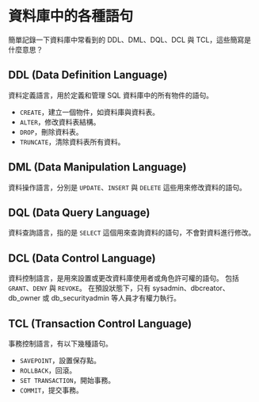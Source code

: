 # 資料庫中的各種語句

簡單記錄一下資料庫中常看到的 DDL、DML、DQL、DCL 與 TCL，這些簡寫是什麼意思？

## DDL (Data Definition Language)

資料定義語言，用於定義和管理 SQL 資料庫中的所有物件的語句。

- `CREATE`，建立一個物件，如資料庫與資料表。
- `ALTER`，修改資料表結構。
- `DROP`，刪除資料表。
- `TRUNCATE`，清除資料表所有資料。

## DML (Data Manipulation Language)

資料操作語言，分別是 `UPDATE`、`INSERT` 與 `DELETE` 這些用來修改資料的語句。

## DQL (Data Query Language)

資料查詢語言，指的是 `SELECT` 這個用來查詢資料的語句，不會對資料進行修改。

## DCL (Data Control Language)

資料控制語言，是用來設置或更改資料庫使用者或角色許可權的語句。
包括 `GRANT`、`DENY` 與 `REVOKE`。
在預設狀態下，只有 sysadmin、dbcreator、db_owner 或 db_securityadmin 等人員才有權力執行。

## TCL (Transaction Control Language)

事務控制語言，有以下幾種語句。

- `SAVEPOINT`，設置保存點。
- `ROLLBACK`，回滾。
- `SET TRANSACTION`，開始事務。
- `COMMIT`，提交事務。
